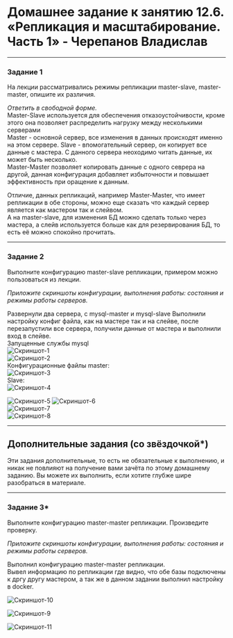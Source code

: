 # Домашнее задание к занятию 12.6. «Репликация и масштабирование. Часть 1» - Черепанов Владислав

---

### Задание 1

На лекции рассматривались режимы репликации master-slave, master-master, опишите их различия.

*Ответить в свободной форме.*  
Master-Slave используется для обеспечения отказоустойчивости, кроме этого она позволяет распределить нагрузку между несколькими серверами  
Master - основной сервер, все изменения в данных происходят именно на этом сервере.
Slave - впомогательный сервер, он копирует все данные с мастера. С данного сервера неоходимо читать данные, их может быть несколько.  
Master-Master позволяет копировать данные с одного севрера на другой, данная конфигурация добавляет избыточности и повышает эффективность при оращение к данным.

Отличие, данных репликаций, например Master-Master, что имеет репликации в обе стороны, можно еще сказать что каждый сервер является как мастером так и слейвом.  
А на master-slave, для изменения БД можно сделать только через мастера, а слейв используется больше как для резервирования БД, то есть её можно спокойно прочитать.  

 
---

### Задание 2

Выполните конфигурацию master-slave репликации, примером можно пользоваться из лекции.

*Приложите скриншоты конфигурации, выполнения работы: состояния и режимы работы серверов.*

Развернули два сервера, с mysql-master и mysql-slave
Выполнили настройку конфиг файла, как на мастере так и на слейве, после перезапустили все сервера, получили данные от мастера и выполнили вход в слейве.  
Запущенные службы mysql  
![Скриншот-1](https://github.com/plusvaldis/sdb-hw/blob/main/12.06-hw/img/Screenshot_6.png)  
![Скриншот-2](https://github.com/plusvaldis/sdb-hw/blob/main/12.06-hw/img/Screenshot_7.png)  
Конфигурационные файлы master:  
![Скриншот-3](https://github.com/plusvaldis/sdb-hw/blob/main/12.06-hw/img/Screenshot_4.png)  
Slave:  
![Скриншот-4](https://github.com/plusvaldis/sdb-hw/blob/main/12.06-hw/img/Screenshot_5.png)  

![Скриншот-5](https://github.com/plusvaldis/sdb-hw/blob/main/12.06-hw/img/Screenshot_1.png)
![Скриншот-6](https://github.com/plusvaldis/sdb-hw/blob/main/12.06-hw/img/Screenshot_2.png)  
![Скриншот-7](https://github.com/plusvaldis/sdb-hw/blob/main/12.06-hw/img/Screenshot_3.png)  
![Скриншот-8](https://github.com/plusvaldis/sdb-hw/blob/main/12.06-hw/img/Screenshot_8.png)  

---

## Дополнительные задания (со звёздочкой*)
Эти задания дополнительные, то есть не обязательные к выполнению, и никак не повлияют на получение вами зачёта по этому домашнему заданию. Вы можете их выполнить, если хотите глубже шире разобраться в материале.

---

### Задание 3* 

Выполните конфигурацию master-master репликации. Произведите проверку.

*Приложите скриншоты конфигурации, выполнения работы: состояния и режимы работы серверов.*  

Выполнил конфигурацию master-master репликации.  
Вывел информацию по репликации где видно, что обе базы подключены к дргу другу мастером, а так же в данном задании выполнил настройку в docker.  

![Скриншот-10](https://github.com/plusvaldis/sdb-hw/blob/main/12.06-hw/img/Screenshot_10.png)  

![Скриншот-9](https://github.com/plusvaldis/sdb-hw/blob/main/12.06-hw/img/Screenshot_9.png)  

![Скриншот-11](https://github.com/plusvaldis/sdb-hw/blob/main/12.06-hw/img/Screenshot_11.png)